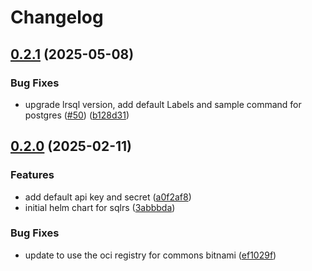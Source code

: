 # Changelog

## [0.2.1](https://github.com/pelotech/charts/compare/lrsql/0.2.0...lrsql/0.2.1) (2025-05-08)


### Bug Fixes

* upgrade lrsql version, add default Labels and sample command for postgres ([#50](https://github.com/pelotech/charts/issues/50)) ([b128d31](https://github.com/pelotech/charts/commit/b128d3137c686e7511a711ff00da7106abca8544))

## [0.2.0](https://github.com/pelotech/charts/compare/lrsql-v0.1.0...lrsql/0.2.0) (2025-02-11)


### Features

* add default api key and secret ([a0f2af8](https://github.com/pelotech/charts/commit/a0f2af8b834a40c0253096340124081fe1d2e0d4))
* initial helm chart for sqlrs ([3abbbda](https://github.com/pelotech/charts/commit/3abbbda45203fdc390472de425ff7eaa881ec43b))


### Bug Fixes

* update to use the oci registry for commons bitnami ([ef1029f](https://github.com/pelotech/charts/commit/ef1029fef0db06c712b93b391fb07b11e6d47348))
